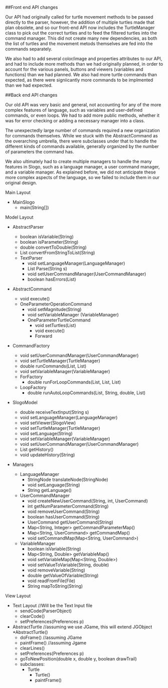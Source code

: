 ##Front end API changes

Our API had originally called for turtle movement methods to be passed directly to the parser, however, the addition of multiple turtles made that plan obsolete, and so our front-end API now includes the TurtleManager class to pick out the correct turtles and to feed the filtered turtles into the command manager. This did not create many new dependencies, as  both the list of turtles and the movement metods themselves are fed into the commands separately. 

We also had to add several color/image and properties attributes to our API, and had to include more methods than we had originally planned, in order to account for the various panels, buttons and viewers (variables and functions) than we had planned. We also had more turtle commands than expected, as there were signiicantly more commands to be implmented than we had expected.

##Back end API changes

Our old API was very basic and general, not accounting for any of the more complex features of language, such as variables and user-defined commands, or even loops. We had to add more public methods, whether it was for error checking or adding a necessary manager into a class. 

The unexpectedly large number of commands required a new organization for commands themselves. While we stuck with the AbstractCommand as the overarching umbrella, there were subclasses under that to handle the different kinds of commands available, generally organized by the number of parameters the command has. 

We also ultimately had to create multiple managers to handle the many features in Slogo, such as a language manager, a user command manager, and a variable manager. As explained before, we did not anticipate these more complex aspects of the language, so we failed to include them in our original design.

Main Layout
  * MainSlogo 
    * main(String[])

Model Layout
  * AbstractParser
    * boolean isVariable(String)
    * boolean isParameter(String)
    * double convertToDouble(String)
    * List<String> convertFromStringToList(String)
    * TextParser
      * void setLanguageManager(LanguageManager)
      * List<String> Parse(String s)
      * void setUserCommandManager(UserCommandManager)
      * boolean hasErrors(List<StringNode>)

  * AbstractCommand
    * void execute()
    * OneParameterOperationCommand
      * void setMagnitude(String)
      * void setVariableManager (VariableManager)
      * OneParameterTurtleCommand
        * void setTurtles(List<Turtle>)
        * void execute()
        * Forward 

  * CommandFactory
    * void setUserCommandManager(UserCommandManager)
    * void setTurtleManager(TurtleManager)
    * double runCommands(List<StringNode>, List<Turtle>)
    * void setVariableManager(VariableManager)
    * ForFactory
      * double runForLoopCommands(List<StringNode>, List<StringNode>, List<Turtle>)
    * LoopFactory
      * double runAutoLoopCommands(List<StringNode>, String, double, List<Turtle>)

  * SlogoModel
    * double receiveTextInput(String s)
    * void setLanguageManager(LanguageManager)
    * void setViewer(SlogoView)
    * void setTurtleManager(TurtleManager)
    * void setLanguage(String)
    * void setVariableManager(VariableManager)
    * void setUserCommandManager(UserCommandManager)
    * List<String> getHistory()
    * void updateHistory(String)

  * Managers
    * LanguageManager
      * StringNode translateNode(StringNode)
      * void setLanguage(String)
      * String getLanguage()
    * UserCommandManager
      * void createNewUserCommand(String, int, UserCommand) 
      * int getNumParameterCommand(String)
      * void removeUserCommand(String)
      * boolean hasUserCommand(String)
      * UserCommand getUserCommand(String)
      * Map<String, Integer> getCommandParameterMap()
      * Map<String, UserCommand> getCommandMap()
      * void setCommandMap(Map<String, UserCommand>)
    * VariableManager
      * boolean isVariable(String)
      * Map<String, Double> getVariableMap()
      * void setVariableMap(Map<String, Double>)
      * void setValueToVariable(String, double)
      * void removeVariable(String)
      * double getValueOfVariable(String)
      * void readFromFile(File)
      * String mapToString(String)

View Layout
  * Text Layout //Will be the Text Input file
     * sendCode(ParserObject)
     * clearCode()
     * setPreferences(Preferences p)
  * AbstractTurtle //assuming we use JGame, this will extend JGObject
    *AbstractTurtle()
    * doFrame() //assuming JGame
    * paintFrame() //assuming Jgame
    * clearLines()
    * setPreferences(Preferences p)
    * goToNewPosition(double x, double y, boolean drawTrail)
    * subclasses:
      * Turtle
        * Turtle()
        * paintFrame()
